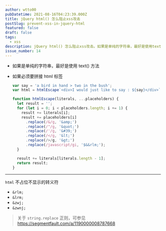 ```yaml
---
author: wtto00
pubDatetime: 2021-08-16T04:23:39.000Z
title: jQuery html() 怎么阻止xss攻击
postSlug: prevent-xss-in-jquery-html
featured: false
draft: false
tags:
  - xss
description: jQuery html() 怎么阻止xss攻击。如果是单纯的字符串，最好是使用text()方法。如果必须要拼接html标签，使用 htmlEscape 方法。
issue_number: 14
---
```


- 如果是单纯的字符串，最好是使用 text() 方法

- 如果必须要拼接 html 标签

  ```javascript
  var say = 'a bird in hand > two in the bush';
  var html = htmlEscape`<div>I would just like to say : ${say}</div>`;

  function htmlEscape(literals, ...placeholders) {
    let result = '';
    for (let i = 0; i < placeholders.length; i += 1) {
      result += literals[i];
      result += placeholders[i]
        .replace(/&/g, '&amp;')
        .replace(/"/g, '&quot;')
        .replace(/'/g, '&#39;')
        .replace(/</g, '&lt;')
        .replace(/>/g, '&gt;')
        .replace(/javascript/gi, '$&&rlm;');
    }

    result += literals[literals.length - 1];
    return result;
  }
  ```

---

`html` 不占位不显示的转义符

- `&rlm;`
- `&lrm;`
- `&zwj;`
- `&zwnj;`

> 关于 `string.replace` 正则，可参见 <https://segmentfault.com/a/1190000008787668>
